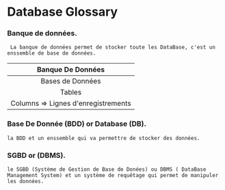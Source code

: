 # Database Glossary

### Banque de données.
```
 La banque de données permet de stocker toute les DataBase, c'est un enssemble de base de données.
```
 | Banque De Données |
 |:-----------------:|
 | Bases de Données |
 | Tables |
 | Columns => Lignes d'enregistrements |

### Base De Donnée (BDD) or Database (DB).
```
la BDD et un enssemble qui va permettre de stocker des données.
```
### SGBD or (DBMS).
```
le SGBD (Système de Gestion de Base de Donées) ou DBMS ( DataBase Management System) et un système de requêtage qui permet de manipuler les données.
```

###
